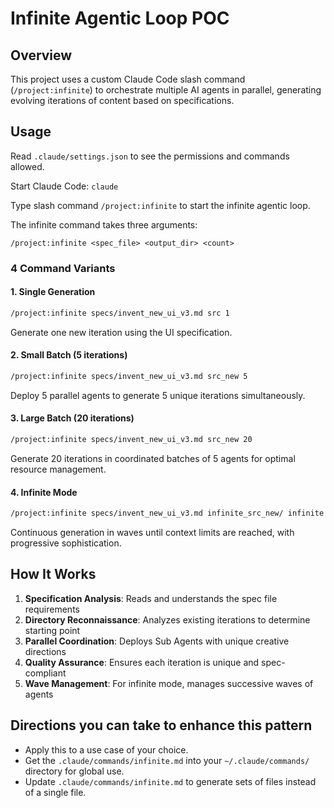 # Infinite Agentic Loop POC

## Overview

This project uses a custom Claude Code slash command (`/project:infinite`) to orchestrate multiple AI agents in parallel, generating evolving iterations of content based on specifications.

## Usage

Read `.claude/settings.json` to see the permissions and commands allowed.

Start Claude Code: `claude`

Type slash command `/project:infinite` to start the infinite agentic loop.

The infinite command takes three arguments:
```
/project:infinite <spec_file> <output_dir> <count>
```

### 4 Command Variants

#### 1. Single Generation
```bash
/project:infinite specs/invent_new_ui_v3.md src 1
```
Generate one new iteration using the UI specification.

#### 2. Small Batch (5 iterations)
```bash
/project:infinite specs/invent_new_ui_v3.md src_new 5
```
Deploy 5 parallel agents to generate 5 unique iterations simultaneously.

#### 3. Large Batch (20 iterations)  
```bash
/project:infinite specs/invent_new_ui_v3.md src_new 20
```
Generate 20 iterations in coordinated batches of 5 agents for optimal resource management.

#### 4. Infinite Mode
```bash
/project:infinite specs/invent_new_ui_v3.md infinite_src_new/ infinite
```
Continuous generation in waves until context limits are reached, with progressive sophistication.

## How It Works

1. **Specification Analysis**: Reads and understands the spec file requirements
2. **Directory Reconnaissance**: Analyzes existing iterations to determine starting point
3. **Parallel Coordination**: Deploys Sub Agents with unique creative directions
4. **Quality Assurance**: Ensures each iteration is unique and spec-compliant
5. **Wave Management**: For infinite mode, manages successive waves of agents

## Directions you can take to enhance this pattern

- Apply this to a use case of your choice.
- Get the `.claude/commands/infinite.md` into your `~/.claude/commands/` directory for global use.
- Update `.claude/commands/infinite.md` to generate sets of files instead of a single file.